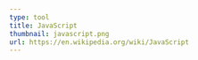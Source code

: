 ```yaml
---
type: tool
title: JavaScript
thumbnail: javascript.png
url: https://en.wikipedia.org/wiki/JavaScript
---
```

